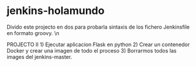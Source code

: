 # jenkins-holamundo
Divido este projecto en dos para probarla sintaxis de los fichero Jenkinsfile en formato groovy. \n

PROJECTO II
    1) Ejecutar aplicacion Flask en python
    2) Crear un contenedor Docker y crear una imagen de todo el proceso
    3) Borrarmos todos las images del jenkins-master.
